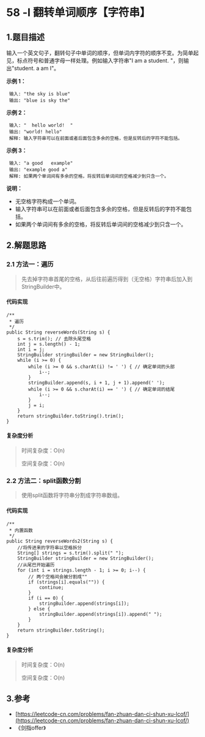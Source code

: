 # 58 -Ⅰ 翻转单词顺序【字符串】

## 1.题目描述

输入一个英文句子，翻转句子中单词的顺序，但单词内字符的顺序不变。为简单起见，标点符号和普通字母一样处理。例如输入字符串"I am a student. "，则输出"student. a am I"。

**示例 1：**

```text
 输入: "the sky is blue"
 输出: "blue is sky the"
```

**示例 2：**

```text
 输入: "  hello world!  "
 输出: "world! hello"
 解释: 输入字符串可以在前面或者后面包含多余的空格，但是反转后的字符不能包括。
```

**示例 3：**

```text
 输入: "a good   example"
 输出: "example good a"
 解释: 如果两个单词间有多余的空格，将反转后单词间的空格减少到只含一个。
```

**说明：**

* 无空格字符构成一个单词。
* 输入字符串可以在前面或者后面包含多余的空格，但是反转后的字符不能包括。
* 如果两个单词间有多余的空格，将反转后单词间的空格减少到只含一个。

## 2.解题思路

### 2.1 方法一：遍历

> 先去掉字符串首尾的空格，从后往前遍历得到（无空格）字符串后加入到StringBuilder中。

#### 代码实现

```text
/**
 * 遍历
 */
public String reverseWords(String s) {
    s = s.trim(); // 去除头尾空格
    int j = s.length() - 1;
    int i = j;
    StringBuilder stringBuilder = new StringBuilder();
    while (i >= 0) {
        while (i >= 0 && s.charAt(i) != ' ') { // 确定单词的头部
            i--;
        }
        stringBuilder.append(s, i + 1, j + 1).append(' ');
        while (i >= 0 && s.charAt(i) == ' ') { // 确定单词的结尾
            i--;
        }
        j = i;
    }
    return stringBuilder.toString().trim();
}

```

#### 复杂度分析

> 时间复杂度：O\(n\)
>
> 空间复杂度：O\(n\)

### 2.2 方法二：split函数分割

> 使用split函数将字符串分割成字符串数组。

#### 代码实现

```text
/**
 * 内置函数
 */
public String reverseWords2(String s) {
    //将传进来的字符串以空格拆分
    String[] strings = s.trim().split(" ");
    StringBuilder stringBuilder = new StringBuilder();
    //从尾巴开始遍历
    for (int i = strings.length - 1; i >= 0; i--) {
        // 两个空格间会被分割成""
        if (strings[i].equals("")) {
            continue;
        }
        if (i == 0) {
            stringBuilder.append(strings[i]);
        } else {
            stringBuilder.append(strings[i]).append(" ");
        }
    }
    return stringBuilder.toString();
}
```

#### 复杂度分析

> 时间复杂度：O\(n\)
>
> 空间复杂度：O\(n\)

## 3.参考

* [https://leetcode-cn.com/problems/fan-zhuan-dan-ci-shun-xu-lcof/](https://leetcode-cn.com/problems/fan-zhuan-dan-ci-shun-xu-lcof/)
* 《剑指offer》

